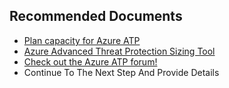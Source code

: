 <properties
	pageTitle="Capacity Planing"
	description="Capacity Planing"
	infoBubbleText="Capacity Planing"
	service="microsoft-aatp"
	resource="aatp"
	authors="digeler"
	ms.author="digeler"
	displayOrder="1"
	selfHelpType="generic"
	supportTopicIds="32729024"
	resourceTags=""
	productPesIds="16264"
	cloudEnvironments="Public,fairfax"
	articleId="d4b29b22-bebe-65c0-249f-cf15d4e38064"
	ownershipId="Azure_Advanced_Threat_Protection"
/>

## **Recommended Documents**


* [Plan capacity for Azure ATP](https://docs.microsoft.com/azure-advanced-threat-protection/atp-capacity-planning)
* [Azure Advanced Threat Protection Sizing Tool](https://gallery.technet.microsoft.com/Azure-Advanced-Threat-a11343c4)
* [Check out the Azure ATP forum!](https://techcommunity.microsoft.com/t5/azure-advanced-threat-protection/bd-p/AzureAdvancedThreatProtection)
* Continue To The Next Step And Provide Details